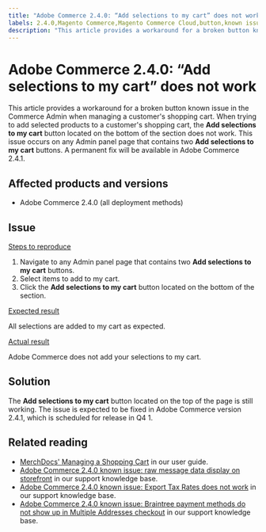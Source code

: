 ```yaml
---
title: "Adobe Commerce 2.4.0: “Add selections to my cart” does not work"
labels: 2.4.0,Magento Commerce,Magento Commerce Cloud,button,known issues,product,“Add selections to my cart”,Adobe Commerce,cloud infrastructure,on-premises
description: "This article provides a workaround for a broken button known issue in the Commerce Admin when managing a customer's shopping cart. When trying to add selected products to a customer's shopping cart, the **Add selections to my cart** button located on the bottom of the section does not work. This issue occurs on any Admin panel page that contains two **Add selections to my cart** buttons. A permanent fix will be available in Adobe Commerce 2.4.1."
---
```


# Adobe Commerce 2.4.0: “Add selections to my cart” does not work

This article provides a workaround for a broken button known issue in the Commerce Admin when managing a customer's shopping cart. When trying to add selected products to a customer's shopping cart, the **Add selections to my cart** button located on the bottom of the section does not work. This issue occurs on any Admin panel page that contains two **Add selections to my cart** buttons. A permanent fix will be available in Adobe Commerce 2.4.1.

## Affected products and versions

* Adobe Commerce 2.4.0 (all deployment methods)

## Issue

<u>Steps to reproduce</u>

1. Navigate to any Admin panel page that contains two **Add selections to my cart** buttons.
1. Select items to add to my cart.
1. Click the **Add selections to my cart** button located on the bottom of the section.

<u>Expected result</u>

All selections are added to my cart as expected.

<u>Actual result</u>

Adobe Commerce does not add your selections to my cart.

## Solution

The **Add selections to my cart** button located on the top of the page is still working. The issue is expected to be fixed in Adobe Commerce version 2.4.1, which is scheduled for release in Q4 1.

## Related reading

* [MerchDocs' Managing a Shopping Cart](https://docs.magento.com/user-guide/sales/shopping-assisted-cart-manage.html) in our user guide.
* [Adobe Commerce 2.4.0 known issue: raw message data display on storefront](https://support.magento.com/hc/en-us/articles/360045804332) in our support knowledge base.
* [Adobe Commerce 2.4.0 known issue: Export Tax Rates does not work](https://support.magento.com/hc/en-us/articles/360045850032) in our support knowledge base.
* [Adobe Commerce 2.4.0 known issue: Braintree payment methods do not show up in Multiple Addresses checkout](https://support.magento.com/hc/en-us/articles/360046354992) in our support knowledge base. 
